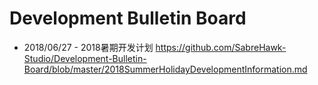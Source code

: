 # Development Bulletin Board

  * 2018/06/27 - 2018暑期开发计划 https://github.com/SabreHawk-Studio/Development-Bulletin-Board/blob/master/2018SummerHolidayDevelopmentInformation.md
